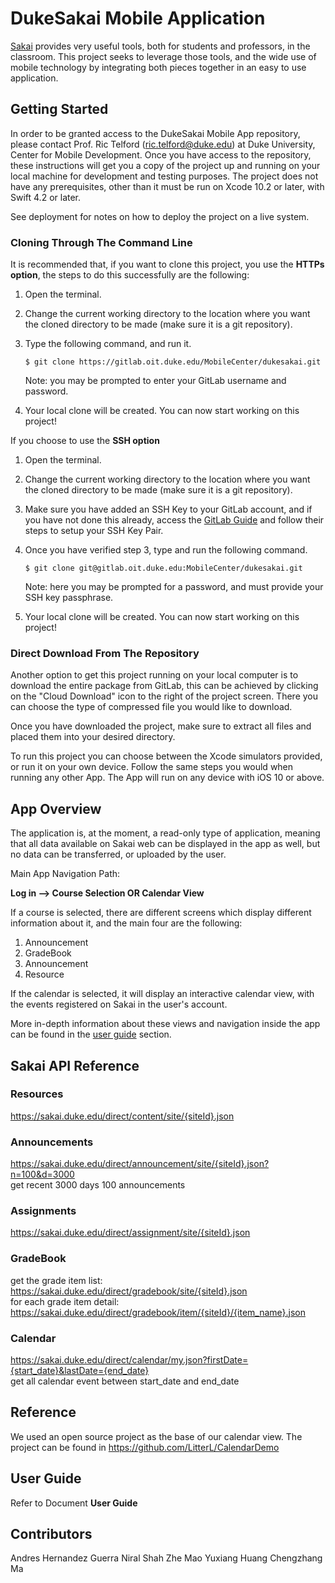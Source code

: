 # DukeSakai Mobile Application
[Sakai](https://www.sakailms.org/) provides very useful tools, both for students
and professors, in the classroom. This project seeks to leverage those tools, 
and the wide use of mobile technology by integrating both pieces together in an 
easy to use application.
## Getting Started

In order to be granted access to the DukeSakai Mobile App repository, please 
contact Prof. Ric Telford (ric.telford@duke.edu) at Duke University, Center for 
Mobile Development. Once you have access to the repository, these instructions 
will get you a copy of the project up and running on your local machine for 
development and testing purposes. The project does not have any prerequisites, 
other than it must be run on Xcode 10.2 or later, with Swift 4.2 or later.

See deployment for notes on how to deploy the project on a live system.

### Cloning Through The Command Line

It is recommended that, if you want to clone this project, you use the 
**HTTPs option**, the steps to do this successfully are the following:

 1. Open the terminal.
 
 2. Change the current working directory to the location where you want the 
    cloned directory to be made (make sure it is a git repository).
 
 3. Type the following command, and run it.
	```
	$ git clone https://gitlab.oit.duke.edu/MobileCenter/dukesakai.git
	```
	Note: you may be prompted to enter your GitLab username and password.
	
 4. Your local clone will be created. You can now start working on this project!

If you choose to use the **SSH option**

 1. Open the terminal.
 
 2. Change the current working directory to the location where you want the 
    cloned directory to be made (make sure it is a git repository).

 3. Make sure you have added an SSH Key to your GitLab account, and if you have 
    not done this already, access the 
    [GitLab Guide](https://docs.gitlab.com/ee/ssh/) and follow their steps to 
    setup your SSH Key Pair.
 
 4. Once you have verified step 3, type and run the following command.
	```
	$ git clone git@gitlab.oit.duke.edu:MobileCenter/dukesakai.git
	```
	Note: here you may be prompted for a password, and must provide your SSH key
	passphrase.

 5. Your local clone will be created. You can now start working on this project!

### Direct Download From The Repository

Another option to get this project running on your local computer is to download
the entire package from GitLab, this can be achieved by clicking on the "Cloud 
Download" icon to the right of the project screen. There you can choose the type
of compressed file you would like to download.

Once you have downloaded the project, make sure to extract all files and placed 
them into your desired directory.

To run this project you can choose between the Xcode simulators provided, or run
it on your own device. Follow the same steps you would when running any other 
App. The App will run on any device with iOS 10 or above.

## App Overview
The application is, at the moment, a read-only type of application, meaning that
all data available on Sakai web can be displayed in the app as well, but no data
can be transferred, or uploaded by the user.

Main App Navigation Path:

**Log in --> Course Selection OR Calendar View**

If a course is selected, there are different screens which display different 
information about it, and the main four are the following:
1. Announcement
2. GradeBook
3. Announcement
4. Resource

If the calendar is selected, it will display an interactive calendar view, with
the events registered on Sakai in the user's account.

More in-depth information about these views and navigation inside the app can be
found in the [user guide](#user-guide) section.


## Sakai API Reference

### Resources
https://sakai.duke.edu/direct/content/site/{siteId}.json

### Announcements
https://sakai.duke.edu/direct/announcement/site/{siteId}.json?n=100&d=3000<br/>
get recent 3000 days 100 announcements

### Assignments
https://sakai.duke.edu/direct/assignment/site/{siteId}.json

### GradeBook
get the grade item list: <br/>
https://sakai.duke.edu/direct/gradebook/site/{siteId}.json<br/>
for each grade item detail: <br/>
https://sakai.duke.edu/direct/gradebook/item/{siteId}/{item_name}.json

### Calendar
https://sakai.duke.edu/direct/calendar/my.json?firstDate={start_date}&lastDate={end_date}<br/>
get all calendar event between start_date and end_date

## Reference
We used an open source project as the base of our calendar view. The project can
be found in https://github.com/LitterL/CalendarDemo

## User Guide
Refer to Document **User Guide**

## Contributors
Andres Hernandez Guerra
Niral Shah
Zhe Mao
Yuxiang Huang
Chengzhang Ma
